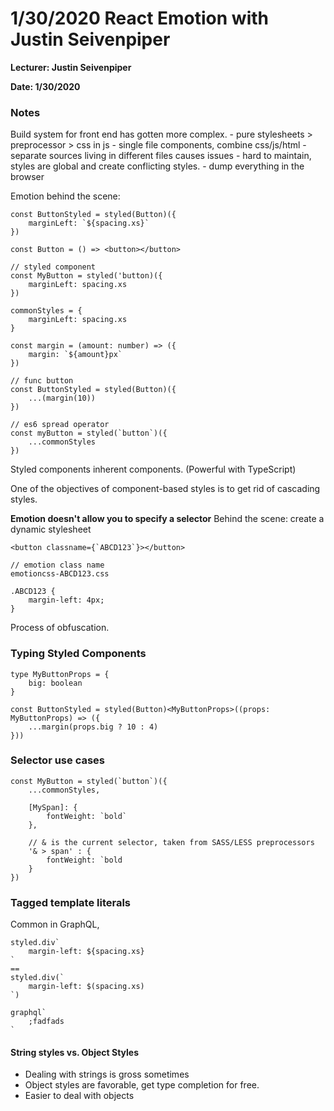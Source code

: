 # 1/30/2020 React Emotion with Justin Seivenpiper
**Lecturer: Justin Seivenpiper**

**Date: 1/30/2020**

### Notes

Build system for front end has gotten more complex. 
    - pure stylesheets > preprocessor > css in js
    - single file components, combine css/js/html
    - separate sources living in different files causes issues
        - hard to maintain, styles are global and create conflicting styles.
        - dump everything in the browser
    

Emotion behind the scene:
```
const ButtonStyled = styled(Button)({
    marginLeft: `${spacing.xs}`
})

const Button = () => <button></button>

// styled component
const MyButton = styled('button)({
    marginLeft: spacing.xs
})

commonStyles = {
    marginLeft: spacing.xs
}

const margin = (amount: number) => ({
    margin: `${amount}px`
})

// func button
const ButtonStyled = styled(Button)({
    ...(margin(10))
})

// es6 spread operator
const myButton = styled(`button`)({
    ...commonStyles
})
```

Styled components inherent components. (Powerful with TypeScript)

One of the objectives of component-based styles is to get rid of cascading styles.

**Emotion doesn't allow you to specify a selector**
Behind the scene: create a dynamic stylesheet

```
<button classname={`ABCD123`}></button>

// emotion class name
emotioncss-ABCD123.css

.ABCD123 {
    margin-left: 4px;
}
```
Process of obfuscation.

### Typing Styled Components
```
type MyButtonProps = {
    big: boolean
}

const ButtonStyled = styled(Button)<MyButtonProps>((props: MyButtonProps) => ({
    ...margin(props.big ? 10 : 4)
}))
```

### Selector use cases
```
const MyButton = styled(`button`)({
    ...commonStyles,

    [MySpan]: {
        fontWeight: `bold`
    },

    // & is the current selector, taken from SASS/LESS preprocessors
    '& > span' : {
        fontWeight: `bold
    }
})
```

### Tagged template literals
Common in GraphQL,

```
styled.div`
    margin-left: ${spacing.xs}
`
==
styled.div(`
    margin-left: $(spacing.xs)
`)

graphql`
    ;fadfads
`
```

#### String styles vs. Object Styles
- Dealing with strings is gross sometimes
- Object styles are favorable, get type completion for free.
- Easier to deal with objects


